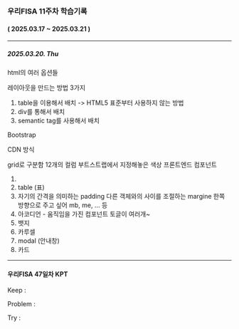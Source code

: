 ### 우리FISA 11주차 학습기록

#### ( 2025.03.17 ~ 2025.03.21 )

---

##### 2025.03.20. Thu

html의 여러 옵션들

레이아웃을 만드는 방법 3가지

1. table을 이용해서 배치 -> HTML5 표준부터 사용하지 않는 방법
2. div를 통해서 배치
3. semantic tag를 사용해서 배치

Bootstrap

<link href="https://cdn.jsdelivr.net/npm/bootstrap@5.3.3/dist/css/bootstrap.min.css" rel="stylesheet" integrity="sha384-QWTKZyjpPEjISv5WaRU9OFeRpok6YctnYmDr5pNlyT2bRjXh0JMhjY6hW+ALEwIH" crossorigin="anonymous">
<script src="https://cdn.jsdelivr.net/npm/bootstrap@5.3.3/dist/js/bootstrap.bundle.min.js" integrity="sha384-YvpcrYf0tY3lHB60NNkmXc5s9fDVZLESaAA55NDzOxhy9GkcIdslK1eN7N6jIeHz" crossorigin="anonymous"></script>

CDN 방식

grid로 구분함
12개의 컬럼
부트스트랩에서 지정해놓은 색상
프론트엔드 컴포넌트

1.
2. table (표)
3. 자기의 간격을 의미하는 padding 다른 객체와의 사이를 조절하는 margine
   한쪽 방향으로 주고 싶어 mb, me, ... 등
4. 아코디언 - 움직임을 가진 컴포넌트
   토글이 여러개~
5. 뱃지
6. 카루셀
7. modal (안내창)
8. 카드

---

#### 우리FISA 47일차 KPT

Keep :

Problem :

Try :
